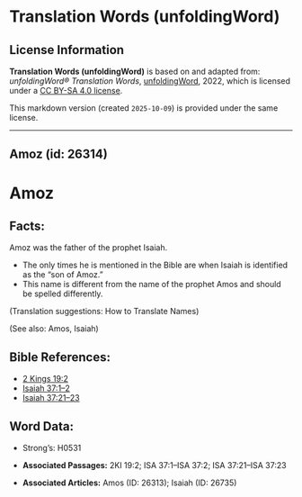 # Translation Words (unfoldingWord)

## License Information

**Translation Words (unfoldingWord)** is based on and adapted from: _unfoldingWord® Translation Words_, [unfoldingWord](https://unfoldingword.org/utw), 2022, which is licensed under a [CC BY-SA 4.0 license](https://creativecommons.org/licenses/by-sa/4.0/legalcode.en).

This markdown version (created `2025-10-09`) is provided under the same license.



--------------------------------

## Amoz (id: 26314)

Amoz
====

Facts:
------

Amoz was the father of the prophet Isaiah.

* The only times he is mentioned in the Bible are when Isaiah is identified as the “son of Amoz.”
* This name is different from the name of the prophet Amos and should be spelled differently.

(Translation suggestions: How to Translate Names)

(See also: Amos, Isaiah)

Bible References:
-----------------

* [2 Kings 19:2](https://ref.ly/2Kgs19:2)
* [Isaiah 37:1–2](https://ref.ly/Isa37:1-Isa37:2)
* [Isaiah 37:21–23](https://ref.ly/Isa37:21-Isa37:23)

Word Data:
----------

* Strong’s: H0531

* **Associated Passages:** 2KI 19:2; ISA 37:1–ISA 37:2; ISA 37:21–ISA 37:23
* **Associated Articles:** Amos (ID: 26313); Isaiah (ID: 26735)

